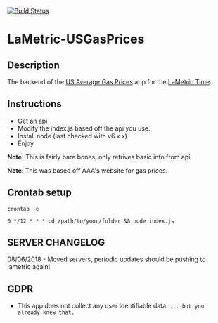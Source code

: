 [![Build Status](https://travis-ci.com/noriega3/lametric-usgasprices.svg?branch=master)](https://travis-ci.com/noriega3/lametric-usgasprices)

# LaMetric-USGasPrices

## Description
The backend of the [US Average Gas Prices](https://apps.lametric.com/apps/us_average_gas_prices/3918) app for the [LaMetric Time](https://lametric.com/).

## Instructions
- Get an api 
- Modify the index.js based off the api you use.
- Install node (last checked with v6.x.x)
- Enjoy

**Note:** This is fairly bare bones, only retrives basic info from api.

**Note**: This was based off AAA's website for gas prices.

## Crontab setup

``` 
crontab -e
```

```
0 */12 * * * cd /path/to/your/folder && node index.js
```

## SERVER CHANGELOG
08/06/2018 - Moved servers, periodic updates should be pushing to lametric again!

## GDPR
- This app does not collect any user identifiable data. ``... but you already knew that.``
